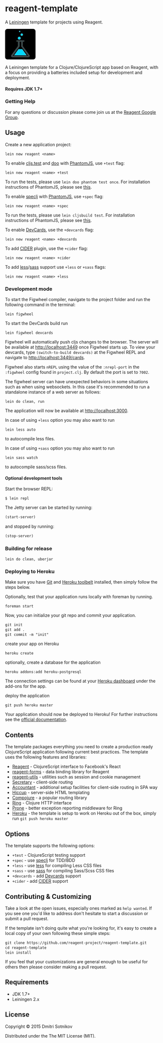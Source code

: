 # reagent-template

A [Leiningen](http://leiningen.org/) template for projects using Reagent.

![reagent-template](logo-rounded.jpg)

A Leiningen template for a Clojure/ClojureScript app based on Reagent, with a focus on providing
a batteries included setup for development and deployment.

#### Requires JDK 1.7+

### Getting Help

For any questions or discussion please come join us at the [Reagent Google Group](https://groups.google.com/forum/#!forum/reagent-project).

## Usage

Create a new application project:

```
lein new reagent <name>
```

To enable [cljs.test](https://github.com/clojure/clojurescript/blob/master/src/main/cljs/cljs/test.cljs) and [doo](https://github.com/bensu/doo) with [PhantomJS](http://phantomjs.org/), use `+test` flag:

```
lein new reagent <name> +test
```
To run the tests, please use `lein doo phantom test once`. For installation instructions of PhantomJS, please see [this](http://phantomjs.org/download.html).

To enable [speclj](https://github.com/slagyr/speclj) with [PhantomJS](http://phantomjs.org/), use `+spec` flag:

```
lein new reagent <name> +spec
```
To run the tests, please use `lein cljsbuild test`. For installation instructions of PhantomJS, please see [this](http://phantomjs.org/download.html).

To enable [DevCards](https://github.com/bhauman/devcards), use the `+devcards` flag:

```
lein new reagent <name> +devcards
```

To add [CIDER](https://github.com/clojure-emacs/cider) plugin, use the `+cider` flag:

```
lein new reagent <name> +cider
```

To add  [less](https://github.com/montoux/lein-less)/[sass](https://github.com/vladh/lein-sassy) support
use `+less` or `+sass` flags:

```
lein new reagent <name> +less
```

### Development mode

To start the Figwheel compiler, navigate to the project folder and run the following command in the terminal:

```
lein figwheel
```
To start the DevCards build run

```
lein figwheel devcards
```


Figwheel will automatically push cljs changes to the browser. The server will be available at [http://localhost:3449](http://localhost:3449)
once Figwheel starts up. To view your devcards, type `(switch-to-build devcards)` at the Figwheel REPL and navigate to [http://localhost:3449/cards](http://localhost:3449/cards).

Figwheel also starts `nREPL` using the value of the `:nrepl-port` in the `:figwheel`
config found in `project.clj`. By default the port is set to `7002`.

The figwheel server can have unexpected behaviors in some situations such as when using
websockets. In this case it's recommended to run a standalone instance of a web server as follows:

```
lein do clean, run
```

The application will now be available at [http://localhost:3000](http://localhost:3000).


In case of using `+less` option you may also want to run
```
lein less auto
```
to autocompile less files.

In case of using `+sass` option you may also want to run
```
lein sass watch
```
to autocompile sass/scss files.

#### Optional development tools

Start the browser REPL:

```
$ lein repl
```
The Jetty server can be started by running:

```clojure
(start-server)
```
and stopped by running:
```clojure
(stop-server)
```

### Building for release

```
lein do clean, uberjar
```

### Deploying to Heroku

Make sure you have [Git](http://git-scm.com/downloads) and [Heroku toolbelt](https://toolbelt.heroku.com/) installed, then simply follow the steps below.

Optionally, test that your application runs locally with foreman by running.

```
foreman start
```

Now, you can initialize your git repo and commit your application.

```
git init
git add .
git commit -m "init"
```
create your app on Heroku

```
heroku create
```

optionally, create a database for the application

```
heroku addons:add heroku-postgresql
```

The connection settings can be found at your [Heroku dashboard](https://dashboard.heroku.com/apps/) under the add-ons for the app.

deploy the application

```
git push heroku master
```

Your application should now be deployed to Heroku!
For further instructions see the [official documentation](https://devcenter.heroku.com/articles/clojure).

## Contents

The template packages everything you need to create a production ready ClojureScript application following current best practices. The template uses the following features and libraries:

* [Reagent](https://github.com/reagent-project/reagent) - ClojureScript interface to Facebook's React
* [reagent-forms](https://github.com/reagent-project/reagent-forms) - data binding library for Reagent
* [reagent-utils](https://github.com/reagent-project/reagent-utils) - utilities such as session and cookie management
* [Secretary](https://github.com/gf3/secretary) - client-side routing
* [Accountant](https://github.com/venantius/accountant) - additional setup facilities for client-side routing in SPA way
* [Hiccup](https://github.com/weavejester/hiccup) - server-side HTML templating
* [Compojure](https://github.com/weavejester/compojure) - a popular routing library
* [Ring](https://github.com/ring-clojure/ring) - Clojure HTTP interface
* [Prone](https://github.com/magnars/prone) - better exception reporting middleware for Ring
* [Heroku](https://www.heroku.com/) - the template is setup to work on Heroku out of the box, simply run `git push heroku master`

## Options

The template supports the following options:

* `+test` - ClojureScript testing support
* `+spec` - use [speclj](https://github.com/slagyr/speclj) for TDD/BDD
* `+less` - use [less](https://github.com/montoux/lein-less) for compiling Less CSS files
* `+sass` - use [sass](https://github.com/vladh/lein-sassy) for compiling Sass/Scss CSS files
* `+devcards` - add [Devcards](https://github.com/bhauman/devcards) support
* `+cider` - add [CIDER](https://github.com/clojure-emacs/cider) support

## Contributing & Customizing

Take a look at the open issues, especially ones marked as `help wanted`. If you see one you'd like to address don't hesitate to start a discussion or submit a pull request.

If the template isn't doing quite what you're looking for, it's easy to create a local copy of your own following these simple steps:

```
git clone https://github.com/reagent-project/reagent-template.git
cd reagent-template
lein install
```

If you feel that your customizations are general enough to be useful for others then please consider making a pull request.

## Requirements

* JDK 1.7+
* Leiningen 2.x

## License

Copyright © 2015 Dmitri Sotnikov

Distributed under the The MIT License (MIT).
